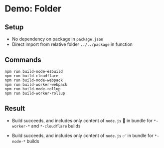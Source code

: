 # Demo: Folder

## Setup

- No dependency on package in `package.json`
- Direct import from relative folder `../../package` in function

## Commands
```
npm run build-node-esbuild
npm run build-cloudflare
npm run build-node-webpack
npm run build-worker-webpack
npm run build-node-rollup
npm run build-worker-rollup
```

## Result

- Build succeeds, and includes only content of `node.js` 🔴 in bundle for `*-worker-*` and `*-cloudflare` builds

- Build succeeds, and includes only content of `node.js` ✅ in bundle for `*-node-*` builds

